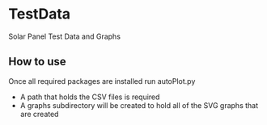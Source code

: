 # TestData
Solar Panel Test Data and Graphs

## How to use
Once all required packages are installed run autoPlot.py
- A path that holds the CSV files is required
- A graphs subdirectory will be created to hold all of the SVG graphs that are created
